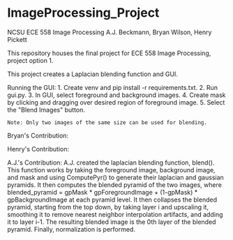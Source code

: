 # ImageProcessing_Project

NCSU ECE 558 Image Processing
A.J. Beckmann, Bryan Wilson, Henry Pickett

This repository houses the final project for ECE 558 Image Processing, project option 1. 

This project creates a Laplacian blending function and GUI.

Running the GUI:
    1. Create venv and pip install -r requirements.txt.
    2. Run gui.py.
    3. In GUI, select foreground and background images.
    4. Create mask by clicking and dragging over desired region of foreground image.
    5. Select the "Blend Images" button. 

    Note: Only two images of the same size can be used for blending.

Bryan's Contribution:

Henry's Contribution:

A.J.'s Contribution:
    A.J. created the laplacian blending function, blend(). This function works by taking
    the foreground image, background image, and mask and using ComputePyr() to generate their 
    laplacian and gaussian pyramids. It then computes the blended pyramid of the two images, 
    where blended_pyramid = gpMask * gpForegroundImage + (1-gpMask) * gpBackgroundImage at each
    pyramid level. It then collapses the blended pyramid, starting from the top down, by taking layer i
    and upscaling it, smoothing it to remove nearest neighbor interpolation artifacts, and adding it 
    to layer i-1. The resulting blended image is the 0th layer of the blended pyramid. Finally,
    normalization is performed.